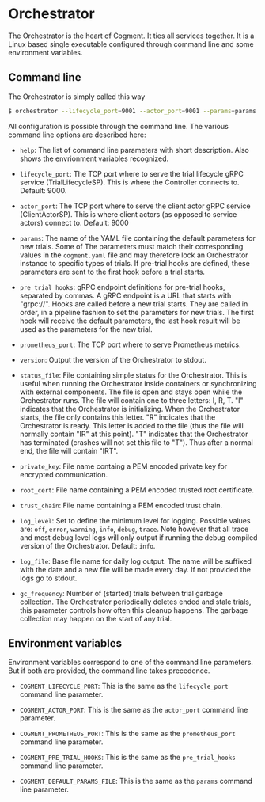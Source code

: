 # Orchestrator

The Orchestrator is the heart of Cogment. It ties all services together. It is a Linux based single executable configured through command line and some environment variables.

## Command line

The Orchestrator is simply called this way

```bash
$ orchestrator --lifecycle_port=9001 --actor_port=9001 --params=params.yaml --pre_trial_hooks=grpc://config:9001
```

All configuration is possible through the command line. The various command line options are described here:

- `help`: The list of command line parameters with short description. Also shows the envrionment variables recognized.
- `lifecycle_port`: The TCP port where to serve the trial lifecycle gRPC service (TrialLifecycleSP). This is where the Controller connects to. Default: 9000.
- `actor_port`: The TCP port where to serve the client actor gRPC service (ClientActorSP). This is where client actors (as opposed to service actors) connect to. Default: 9000

- `params`: The name of the YAML file containing the default parameters for new trials. Some of The parameters must match their corresponding values in the `cogment.yaml` file and may therefore lock an Orchestrator instance to specific types of trials. If pre-trial hooks are defined, these parameters are sent to the first hook before a trial starts.

- `pre_trial_hooks`: gRPC endpoint definitions for pre-trial hooks, separated by commas. A gRPC endpoint is a URL that starts with "grpc://". Hooks are called before a new trial starts. They are called in order, in a pipeline fashion to set the parameters for new trials. The first hook will receive the default parameters, the last hook result will be used as the parameters for the new trial.

- `prometheus_port`: The TCP port where to serve Prometheus metrics.

- `version`: Output the version of the Orchestrator to stdout.

- `status_file`: File containing simple status for the Orchestrator. This is useful when running the Orchestrator inside containers or synchronizing with external components. The file is open and stays open while the Orchestrator runs. The file will contain one to three letters: I, R, T. "I" indicates that the Orchestrator is initializing. When the Orchestrator starts, the file only contains this letter. "R" indicates that the Orchestrator is ready. This letter is added to the file (thus the file will normally contain "IR" at this point). "T" indicates that the Orchestrator has terminated (crashes will not set this file to "T"). Thus after a normal end, the file will contain "IRT".

- `private_key`: File name containg a PEM encoded private key for encrypted communication.

- `root_cert`: File name containing a PEM encoded trusted root certificate.

- `trust_chain`: File name containing a PEM encoded trust chain.

- `log_level`: Set to define the minimum level for logging. Possible values are: `off`, `error`, `warning`, `info`, `debug`, `trace`. Note however that all trace and most debug level logs will only output if running the debug compiled version of the Orchestrator. Default: `info`.

- `log_file`: Base file name for daily log output. The name will be suffixed with the date and a new file will be made every day. If not provided the logs go to stdout.

- `gc_frequency`: Number of (started) trials between trial garbage collection. The Orchestrator periodically deletes ended and stale trials, this parameter controls how often this cleanup happens. The garbage collection may happen on the start of any trial.

## Environment variables

Environment variables correspond to one of the command line parameters. But if both are provided, the command line takes precedence.

- `COGMENT_LIFECYCLE_PORT`: This is the same as the `lifecycle_port` command line parameter.

- `COGMENT_ACTOR_PORT`: This is the same as the `actor_port` command line parameter.

- `COGMENT_PROMETHEUS_PORT`: This is the same as the `prometheus_port` command line parameter.

- `COGMENT_PRE_TRIAL_HOOKS`: This is the same as the `pre_trial_hooks` command line parameter.

- `COGMENT_DEFAULT_PARAMS_FILE`: This is the same as the `params` command line parameter.
